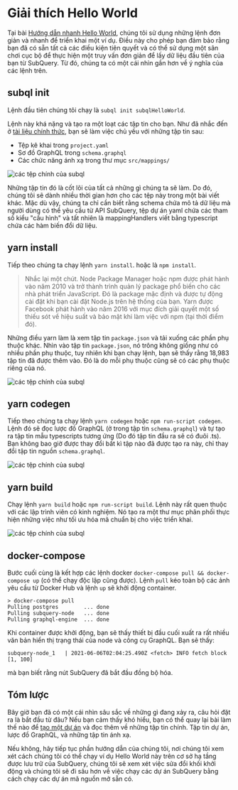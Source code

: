 # Giải thích Hello World

Tại bài [Hướng dẫn nhanh Hello World](helloworld-localhost.md), chúng tôi sử dụng những lệnh đơn giản và nhanh để triển khai một ví dụ. Điều này cho phép bạn đảm bảo rằng bạn đã có sẵn tất cả các điều kiện tiên quyết và có thể sử dụng một sân chơi cục bộ để thực hiện một truy vấn đơn giản để lấy dữ liệu đầu tiên của bạn từ SubQuery. Từ đó, chúng ta có một cái nhìn gần hơn về ý nghĩa của các lệnh trên.

## subql init

Lệnh đầu tiên chúng tôi chạy là `subql init subqlHelloWorld`.

Lệnh này khá nặng và tạo ra một loạt các tập tin cho bạn. Như đã nhắc đến ở [tài liệu chính thức](quickstart.md#configure-and-build-the-starter-project), bạn sẽ làm việc chủ yếu với những tập tin sau:

- Tệp kê khai trong `project.yaml`
- Sơ đồ GraphQL trong `schema.graphql`
- Các chức năng ánh xạ trong thư mục `src/mappings/`

![các tệp chính của subql](/assets/img/main_subql_files.png)

Những tập tin đó là cốt lõi của tất cả những gì chúng ta sẽ làm. Do đó, chúng tôi sẽ dành nhiều thời gian hơn cho các tệp này trong một bài viết khác. Mặc dù vậy, chúng ta chỉ cần biết rằng schema chứa mô tả dữ liệu mà người dùng có thể yêu cầu từ API SubQuery, tệp dự án yaml chứa các tham số kiểu "cấu hình" và tất nhiên là mappingHandlers viết bằng typescript chứa các hàm biến đổi dữ liệu.

## yarn install

Tiếp theo chúng ta chạy lệnh `yarn install`. hoặc là `npm install`.

> Nhắc lại một chút. Node Package Manager hoặc npm được phát hành vào năm 2010 và trở thành trình quản lý package phổ biến cho các nhà phát triển JavaScript. Đó là package mặc định và được tự động cài đặt khi bạn cài đặt Node.js trên hệ thống của bạn. Yarn được Facebook phát hành vào năm 2016 với mục đích giải quyết một số thiếu sót về hiệu suất và bảo mật khi làm việc với npm (tại thời điểm đó).

Những điều yarn làm là xem tập tin `package.json` và tải xuống các phần phụ thuộc khác. Nhìn vào tập tin `package.json`, nó trông không giống như có nhiều phần phụ thuộc, tuy nhiên khi bạn chạy lệnh, bạn sẽ thấy rằng 18,983 tập tin đã được thêm vào. Đó là do mỗi phụ thuộc cũng sẽ có các phụ thuộc riêng của nó.

![các tệp chính của subql](/assets/img/dependencies.png)

## yarn codegen

Tiếp theo chúng ta chạy lệnh `yarn codegen` hoặc `npm run-script codegen`. Lệnh đó sẽ đọc lược đồ GraphQL (ở trong tập tin `schema.graphql`) và tự tạo ra tập tin mẫu typescripts tương ứng (Do đó tập tin đầu ra sẽ có đuôi .ts). Bạn không bao giờ được thay đổi bất kì tập nào đã được tạo ra này, chỉ thay đổi tập tin nguồn `schema.graphql`.

![các tệp chính của subql](/assets/img/typescript.png)

## yarn build

Chạy lệnh `yarn build` hoặc `npm run-script build`. Lệnh này rất quen thuộc với các lập trình viên có kinh nghiệm. Nó tạo ra một thư mục phân phối thực hiện những việc như tối ưu hóa mã chuẩn bị cho việc triển khai.

![các tệp chính của subql](/assets/img/distribution_folder.png)

## docker-compose

Bước cuối cùng là kết hợp các lệnh docker `docker-compose pull && docker-compose up` (có thể chạy độc lập cũng được). Lệnh `pull` kéo toàn bộ các ảnh yêu cầu từ Docker Hub và lệnh `up` sẽ khởi động container.

```shell
> docker-compose pull
Pulling postgres        ... done
Pulling subquery-node   ... done
Pulling graphql-engine  ... done
```

Khi container được khởi động, bạn sẽ thấy thiết bị đầu cuối xuất ra rất nhiều văn bản hiển thị trạng thái của node và công cụ GraphQL. Bạn sẽ thấy:

```
subquery-node_1   | 2021-06-06T02:04:25.490Z <fetch> INFO fetch block [1, 100]
```

mà bạn biết rằng nút SubQuery đã bắt đầu đồng bộ hóa.

## Tóm lược

Bây giờ bạn đã có một cái nhìn sâu sắc về những gì đang xảy ra, câu hỏi đặt ra là bắt đầu từ đâu? Nếu bạn cảm thấy khó hiểu, bạn có thể quay lại bài làm thế nào để [tạo một dự án](../create/introduction.md) và đọc thêm về những tập tin chính. Tập tin dự án, lược đồ GraphQL, và những tập tin ánh xạ.

Nếu không, hãy tiếp tục phần hướng dẫn của chúng tôi, nơi chúng tôi xem xét cách chúng tôi có thể chạy ví dụ Hello World này trên cơ sở hạ tầng được lưu trữ của SubQuery, chúng tôi sẽ xem xét việc sửa đổi khối khởi động và chúng tôi sẽ đi sâu hơn về việc chạy các dự án SubQuery bằng cách chạy các dự án mã nguồn mở sẵn có.
